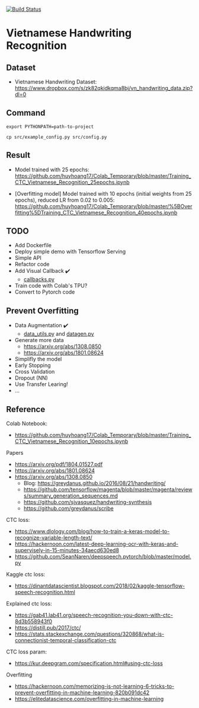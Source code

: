 [![Build Status](https://travis-ci.org/huyhoang17/Vietnamese_Handwriting_Recognition.svg?branch=master)](https://travis-ci.org/huyhoang17/Vietnamese_Handwriting_Recognition)

# Vietnamese Handwriting Recognition


Dataset
---

- Vietnamese Handwriting Dataset: https://www.dropbox.com/s/zk82qkidkqma8bj/vn_handwriting_data.zip?dl=0

Command
---

```
export PYTHONPATH=path-to-project

cp src/example_config.py src/config.py
```

Result
---

- Model trained with 25 epochs: https://github.com/huyhoang17/Colab_Temporary/blob/master/Training_CTC_Vietnamese_Recognition_25epochs.ipynb

- [Overfitting model] Model trained with 10 epochs (initial weights from 25 epochs), reduced LR from 0.02 to 0.005: https://github.com/huyhoang17/Colab_Temporary/blob/master/%5BOverfitting%5DTraining_CTC_Vietnamese_Recognition_40epochs.ipynb

TODO
---

- Add Dockerfile
- Deploy simple demo with Tensorflow Serving
- Simple API
- Refactor code
- Add Visual Callback :heavy_check_mark:
    - [callbacks.py](src/callbacks.py)
- Train code with Colab's TPU?
- Convert to Pytorch code

Prevent Overfitting
---

- Data Augmentation :heavy_check_mark:
    - [data_utils.py](src/data_utils.py) and [datagen.py](src/datagen.py)
- Generate more data
	- https://arxiv.org/abs/1308.0850
	- https://arxiv.org/abs/1801.08624
- Simplifly the model
- Early Stopping
- Cross Validation
- Dropout (NN)
- Use Transfer Learing!
- ...

Reference
---

Colab Notebook:
- https://github.com/huyhoang17/Colab_Temporary/blob/master/Training_CTC_Vietnamese_Recognition_10epochs.ipynb

Papers
- https://arxiv.org/pdf/1804.01527.pdf
- https://arxiv.org/abs/1801.08624
- https://arxiv.org/abs/1308.0850
	- Blog: https://greydanus.github.io/2016/08/21/handwriting/
	- https://github.com/tensorflow/magenta/blob/master/magenta/reviews/summary_generation_sequences.md
	- https://github.com/sjvasquez/handwriting-synthesis
	- https://github.com/greydanus/scribe

CTC loss:
- https://www.dlology.com/blog/how-to-train-a-keras-model-to-recognize-variable-length-text/
- https://hackernoon.com/latest-deep-learning-ocr-with-keras-and-supervisely-in-15-minutes-34aecd630ed8
- https://github.com/SeanNaren/deepspeech.pytorch/blob/master/model.py

Kaggle ctc loss:
- https://dinantdatascientist.blogspot.com/2018/02/kaggle-tensorflow-speech-recognition.html

Explained ctc loss:
- https://gab41.lab41.org/speech-recognition-you-down-with-ctc-8d3b558943f0
- https://distill.pub/2017/ctc/
- https://stats.stackexchange.com/questions/320868/what-is-connectionist-temporal-classification-ctc

CTC loss param: 
- https://kur.deepgram.com/specification.html#using-ctc-loss

Overfitting
- https://hackernoon.com/memorizing-is-not-learning-6-tricks-to-prevent-overfitting-in-machine-learning-820b091dc42
- https://elitedatascience.com/overfitting-in-machine-learning